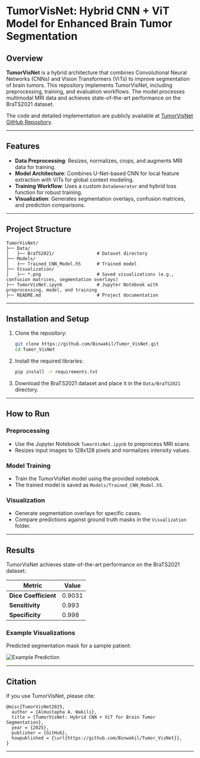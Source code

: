# TumorVisNet: Hybrid CNN + ViT Model for Enhanced Brain Tumor Segmentation

## Overview

**TumorVisNet** is a hybrid architecture that combines Convolutional Neural Networks (CNNs) and Vision Transformers (ViTs) to improve segmentation of brain tumors. This repository implements TumorVisNet, including preprocessing, training, and evaluation workflows. The model processes multimodal MRI data and achieves state-of-the-art performance on the BraTS2021 dataset.

The code and detailed implementation are publicly available at [TumorVisNet GitHub Repository](https://github.com/Binwakil/Tumor_VisNet).

---

## Features
- **Data Preprocessing**: Resizes, normalizes, crops, and augments MRI data for training.
- **Model Architecture**: Combines U-Net-based CNN for local feature extraction with ViTs for global context modeling.
- **Training Workflow**: Uses a custom `DataGenerator` and hybrid loss function for robust training.
- **Visualization**: Generates segmentation overlays, confusion matrices, and prediction comparisons.

---

## Project Structure

```
TumorVisNet/
├── Data/
│   ├── BraTS2021/                # Dataset directory
├── Models/
│   ├── Trained_CNN_Model.h5      # Trained model
├── Visualization/
│   ├── *.png                     # Saved visualizations (e.g., confusion matrices, segmentation overlays)
├── TumorVisNet.ipynb             # Jupyter Notebook with preprocessing, model, and training
├── README.md                     # Project documentation
```

---

## Installation and Setup

1. Clone the repository:
   ```bash
   git clone https://github.com/Binwakil/Tumor_VisNet.git
   cd Tumor_VisNet
   ```

2. Install the required libraries:
   ```bash
   pip install -r requirements.txt
   ```

3. Download the BraTS2021 dataset and place it in the `Data/BraTS2021` directory.

---

## How to Run

### Preprocessing
- Use the Jupyter Notebook `TumorVisNet.ipynb` to preprocess MRI scans.
- Resizes input images to 128x128 pixels and normalizes intensity values.

### Model Training
- Train the TumorVisNet model using the provided notebook.
- The trained model is saved as `Models/Trained_CNN_Model.h5`.

### Visualization
- Generate segmentation overlays for specific cases.
- Compare predictions against ground truth masks in the `Visualization` folder.

---

## Results

TumorVisNet achieves state-of-the-art performance on the BraTS2021 dataset:

| Metric            | Value    |
|-------------------|----------|
| **Dice Coefficient** | 0.9031 |
| **Sensitivity**    | 0.993    |
| **Specificity**    | 0.998    |

### Example Visualizations

Predicted segmentation mask for a sample patient:

![Example Prediction](https://github.com/Binwakil/Tumor_VisNet/raw/main/Visualization/prediction_case_00495.png)

---

## Citation

If you use TumorVisNet, please cite:
```
@misc{TumorVisNet2025,
  author = {Almustapha A. Wakili},
  title = {TumorVisNet: Hybrid CNN + ViT for Brain Tumor Segmentation},
  year = {2025},
  publisher = {GitHub},
  howpublished = {\url{https://github.com/Binwakil/Tumor_VisNet}},
}
```

---
